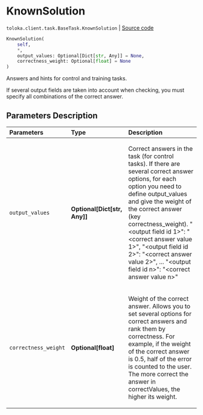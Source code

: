 # KnownSolution
`toloka.client.task.BaseTask.KnownSolution` | [Source code](https://github.com/Toloka/toloka-kit/blob/v0.1.26/src/client/task.py#L36)

```python
KnownSolution(
    self,
    *,
    output_values: Optional[Dict[str, Any]] = None,
    correctness_weight: Optional[float] = None
)
```

Answers and hints for control and training tasks.


If several output fields are taken into account when checking, you must specify all combinations of the correct answer.

## Parameters Description

| Parameters | Type | Description |
| :----------| :----| :-----------|
`output_values`|**Optional\[Dict\[str, Any\]\]**|<p>Correct answers in the task (for control tasks). If there are several correct answer options, for each option you need to define output_values and give the weight of the correct answer (key correctness_weight). &quot;&lt;output field id 1&gt;&quot;: &quot;&lt;correct answer value 1&gt;&quot;, &quot;&lt;output field id 2&gt;&quot;: &quot;&lt;correct answer value 2&gt;&quot;, ... &quot;&lt;output field id n&gt;&quot;: &quot;&lt;correct answer value n&gt;&quot;</p>
`correctness_weight`|**Optional\[float\]**|<p>Weight of the correct answer. Allows you to set several options for correct answers and rank them by correctness. For example, if the weight of the correct answer is 0.5, half of the error is counted to the user. The more correct the answer in correctValues, the higher its weight.</p>
